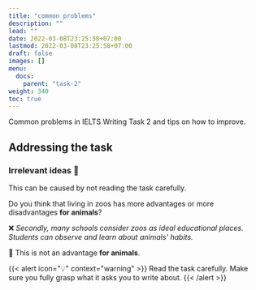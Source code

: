 ```yaml
---
title: "common problems"
description: ""
lead: ""
date: 2022-03-08T23:25:58+07:00
lastmod: 2022-03-08T23:25:58+07:00
draft: false
images: []
menu:
  docs:
    parent: "task-2"
weight: 340
toc: true
---
```


Common problems in IELTS Writing Task 2 and tips on how to improve.

## Addressing the task

### Irrelevant ideas 🐛

This can be caused by not reading the task carefully.

Do you think that living in zoos has more advantages or more disadvantages **for animals**?

❌ *Secondly, many schools consider zoos as ideal educational places. Students can observe and learn about animals' habits.*

💬 This is not an advantage **for animals**.

{{< alert icon="💡" context="warning" >}}
Read the task carefully. Make sure you fully grasp what it asks you to write about.
{{< /alert >}}